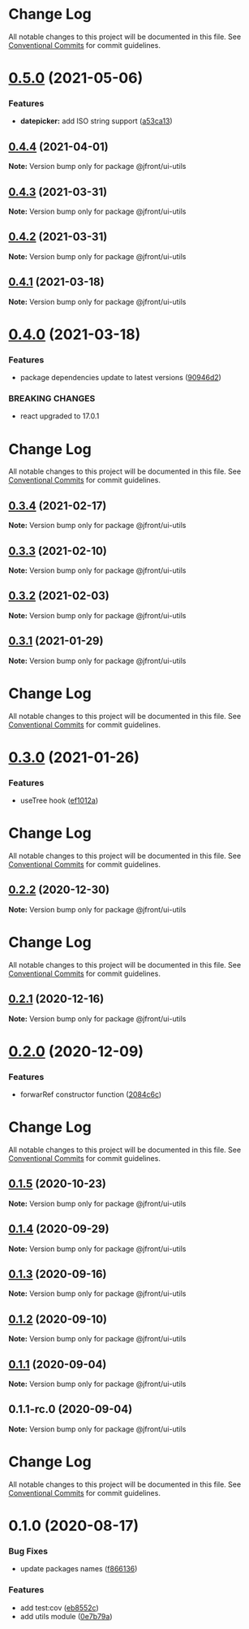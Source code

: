 # Change Log

All notable changes to this project will be documented in this file.
See [Conventional Commits](https://conventionalcommits.org) for commit guidelines.

# [0.5.0](https://github.com/Jepria/jfront-ui/compare/@jfront/ui-utils@0.4.4...@jfront/ui-utils@0.5.0) (2021-05-06)


### Features

* **datepicker:** add ISO string support ([a53ca13](https://github.com/Jepria/jfront-ui/commit/a53ca138895039b880fa7729009c749a236086d1))





## [0.4.4](https://github.com/Jepria/jfront-ui/compare/@jfront/ui-utils@0.4.3...@jfront/ui-utils@0.4.4) (2021-04-01)

**Note:** Version bump only for package @jfront/ui-utils





## [0.4.3](https://github.com/Jepria/jfront-ui/compare/@jfront/ui-utils@0.4.2...@jfront/ui-utils@0.4.3) (2021-03-31)

**Note:** Version bump only for package @jfront/ui-utils





## [0.4.2](https://github.com/Jepria/jfront-ui/compare/@jfront/ui-utils@0.4.1...@jfront/ui-utils@0.4.2) (2021-03-31)

**Note:** Version bump only for package @jfront/ui-utils





## [0.4.1](https://github.com/Jepria/jfront-ui/compare/@jfront/ui-utils@0.4.0...@jfront/ui-utils@0.4.1) (2021-03-18)

**Note:** Version bump only for package @jfront/ui-utils





# [0.4.0](https://github.com/Jepria/jfront-ui/compare/@jfront/ui-utils@0.3.4...@jfront/ui-utils@0.4.0) (2021-03-18)


### Features

* package dependencies update to latest versions ([90946d2](https://github.com/Jepria/jfront-ui/commit/90946d25fcb08fc77e4b143567963682f8ff3d2b))


### BREAKING CHANGES

* react upgraded to 17.0.1





# Change Log

All notable changes to this project will be documented in this file. See
[Conventional Commits](https://conventionalcommits.org) for commit guidelines.

## [0.3.4](https://github.com/Jepria/jfront-ui/compare/@jfront/ui-utils@0.3.3...@jfront/ui-utils@0.3.4) (2021-02-17)

**Note:** Version bump only for package @jfront/ui-utils

## [0.3.3](https://github.com/Jepria/jfront-ui/compare/@jfront/ui-utils@0.3.2...@jfront/ui-utils@0.3.3) (2021-02-10)

**Note:** Version bump only for package @jfront/ui-utils

## [0.3.2](https://github.com/Jepria/jfront-ui/compare/@jfront/ui-utils@0.3.1...@jfront/ui-utils@0.3.2) (2021-02-03)

**Note:** Version bump only for package @jfront/ui-utils

## [0.3.1](https://github.com/Jepria/jfront-ui/compare/@jfront/ui-utils@0.3.0...@jfront/ui-utils@0.3.1) (2021-01-29)

**Note:** Version bump only for package @jfront/ui-utils

# Change Log

All notable changes to this project will be documented in this file. See
[Conventional Commits](https://conventionalcommits.org) for commit guidelines.

# [0.3.0](https://github.com/Jepria/jfront-ui/compare/@jfront/ui-utils@0.2.2...@jfront/ui-utils@0.3.0) (2021-01-26)

### Features

- useTree hook
  ([ef1012a](https://github.com/Jepria/jfront-ui/commit/ef1012af5ef8d97ae968b37dcac86562dd24c55f))

# Change Log

All notable changes to this project will be documented in this file. See
[Conventional Commits](https://conventionalcommits.org) for commit guidelines.

## [0.2.2](https://github.com/Jepria/jfront-ui/compare/@jfront/ui-utils@0.2.1...@jfront/ui-utils@0.2.2) (2020-12-30)

**Note:** Version bump only for package @jfront/ui-utils

# Change Log

All notable changes to this project will be documented in this file. See
[Conventional Commits](https://conventionalcommits.org) for commit guidelines.

## [0.2.1](https://github.com/Jepria/jfront-ui/compare/@jfront/ui-utils@0.2.0...@jfront/ui-utils@0.2.1) (2020-12-16)

**Note:** Version bump only for package @jfront/ui-utils

# [0.2.0](https://github.com/Jepria/jfront-ui/compare/@jfront/ui-utils@0.1.5...@jfront/ui-utils@0.2.0) (2020-12-09)

### Features

- forwarRef constructor function
  ([2084c6c](https://github.com/Jepria/jfront-ui/commit/2084c6cb7d99c836ab02cbf774817fd93d63e392))

# Change Log

All notable changes to this project will be documented in this file. See
[Conventional Commits](https://conventionalcommits.org) for commit guidelines.

## [0.1.5](https://github.com/Jepria/jfront-ui/compare/@jfront/ui-utils@0.1.4...@jfront/ui-utils@0.1.5) (2020-10-23)

**Note:** Version bump only for package @jfront/ui-utils

## [0.1.4](https://github.com/Jepria/jfront-ui/compare/@jfront/ui-utils@0.1.3...@jfront/ui-utils@0.1.4) (2020-09-29)

**Note:** Version bump only for package @jfront/ui-utils

## [0.1.3](https://github.com/Jepria/jfront-ui/compare/@jfront/ui-utils@0.1.2...@jfront/ui-utils@0.1.3) (2020-09-16)

**Note:** Version bump only for package @jfront/ui-utils

## [0.1.2](https://github.com/Jepria/jfront-ui/compare/@jfront/ui-utils@0.1.1...@jfront/ui-utils@0.1.2) (2020-09-10)

**Note:** Version bump only for package @jfront/ui-utils

## [0.1.1](https://github.com/Jepria/jfront-ui/compare/@jfront/ui-utils@0.1.0...@jfront/ui-utils@0.1.1) (2020-09-04)

**Note:** Version bump only for package @jfront/ui-utils

## 0.1.1-rc.0 (2020-09-04)

**Note:** Version bump only for package @jfront/ui-utils

# Change Log

All notable changes to this project will be documented in this file. See
[Conventional Commits](https://conventionalcommits.org) for commit guidelines.

# 0.1.0 (2020-08-17)

### Bug Fixes

- update packages names
  ([f866136](https://github.com/Jepria/jfront-components/commit/f866136a1ac3388a010816fe9cfffa75c91818b7))

### Features

- add test:cov
  ([eb8552c](https://github.com/Jepria/jfront-components/commit/eb8552cda1ad5056ae62d665b31cf8ff6f0b760f))
- add utils module
  ([0e7b79a](https://github.com/Jepria/jfront-components/commit/0e7b79a802115fa5144158681e0765ee57d94fb0))
